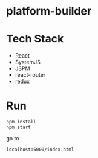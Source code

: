 # platform-builder

# Tech Stack
* React
* SystemJS
* JSPM
* react-router
* redux

# Run

``` 
npm install
npm start 
```

go to

```localhost:5000/index.html```